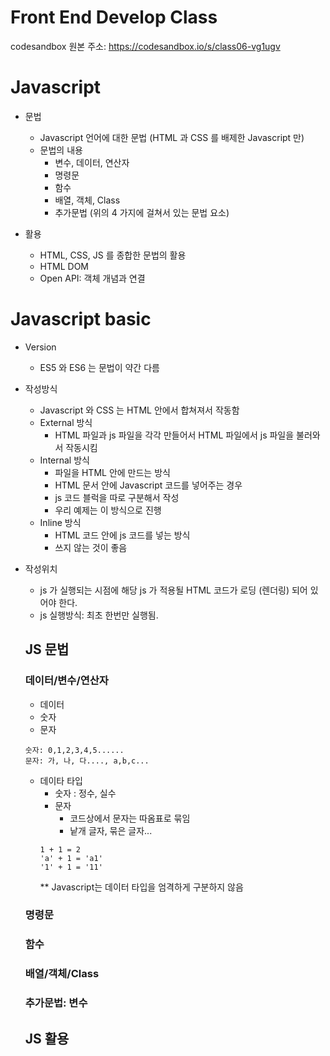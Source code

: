 # Front End Develop Class

codesandbox 원본 주소: https://codesandbox.io/s/class06-vg1ugv

# Javascript

- 문법

  - Javascript 언어에 대한 문법 (HTML 과 CSS 를 배제한 Javascript 만)
  - 문법의 내용
    - 변수, 데이터, 연산자
    - 명령문
    - 함수
    - 배열, 객체, Class
    - 추가문법 (위의 4 가지에 걸쳐서 있는 문법 요소)

- 활용
  - HTML, CSS, JS 를 종합한 문법의 활용
  - HTML DOM
  - Open API: 객체 개념과 연결

# Javascript basic

- Version

  - ES5 와 ES6 는 문법이 약간 다름

- 작성방식

  - Javascript 와 CSS 는 HTML 안에서 합쳐져서 작동함
  - External 방식
    - HTML 파일과 js 파일을 각각 만들어서 HTML 파일에서 js 파일을 불러와서 작동시킴
  - Internal 방식
    - 파일을 HTML 안에 만드는 방식
    - HTML 문서 안에 Javascript 코드를 넣어주는 경우
    - js 코드 블럭을 따로 구분해서 작성
    - 우리 예제는 이 방식으로 진행
  - Inline 방식
    - HTML 코드 안에 js 코드를 넣는 방식
    - 쓰지 않는 것이 좋음

- 작성위치
  - js 가 실행되는 시점에 해당 js 가 적용될 HTML 코드가 로딩 (렌더링) 되어 있어야 한다.
  - js 실행방식: 최초 한번만 실행됨.

  ## JS 문법
  ### 데이터/변수/연산자
  - 데이터
   - 숫자
   - 문자
   ```
   숫자: 0,1,2,3,4,5......
   문자: 가, 나, 다...., a,b,c...
   ```
  - 데이타 타입
    - 숫자 : 정수, 실수
    - 문자
      - 코드상에서 문자는 따옴표로 묶임
      - 낱개 글자, 묶은 글자...
    ```
    1 + 1 = 2
    'a' + 1 = 'a1'
    '1' + 1 = '11'
    ```
    ** Javascript는 데이터 타입을 엄격하게 구분하지 않음

  ### 명령문
  ### 함수
  ### 배열/객체/Class
  ### 추가문법: 변수

  ## JS 활용
